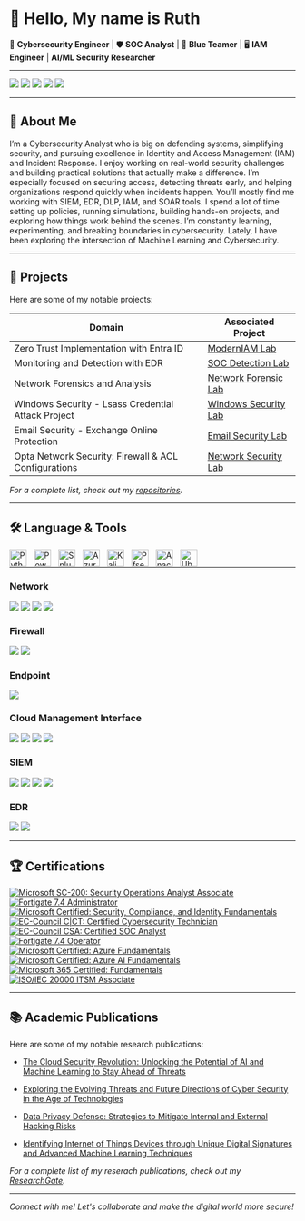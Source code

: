 # 👋 Hello, My name is Ruth

🔐 **Cybersecurity Engineer** | 🛡️ **SOC Analyst** | 🧠 **Blue Teamer** | 🖥️ **IAM Engineer** | **AI/ML Security Researcher** 

---

<a href="https://www.linkedin.com/in/ruthokereke/"><img src="https://img.shields.io/badge/-LinkedIn-0072b1?&style=for-the-badge&logo=linkedin&logoColor=white" /></a>  <a href="https://twitter.com/CyberHacck"><img src="https://img.shields.io/badge/-Twitter-1DA1F2?&style=for-the-badge&logo=twitter&logoColor=white" /></a> 
<a href="https://medium.com/@RuthOkereke"><img src="https://img.shields.io/badge/-Medium-12100E?&style=for-the-badge&logo=medium&logoColor=white" /></a>
<a href="https://scholar.google.com/citations?user=VpIEeYwAAAAJ&hl=en&authuser=1"><img src="https://img.shields.io/badge/-Google%20Scholar-4285F4?&style=for-the-badge&logo=google-scholar&logoColor=white" /></a>
<a href="https://www.researchgate.net/profile/Ruth-Okereke"><img src="https://img.shields.io/badge/-ResearchGate-00CCBB?&style=for-the-badge&logo=researchgate&logoColor=white" /></a>

---

## 🧭 About Me


I’m a Cybersecurity Analyst who is big on defending systems, simplifying security, and pursuing excellence in Identity and Access Management (IAM) and Incident Response. I enjoy working on real-world security challenges and building practical solutions that actually make a difference. I’m especially focused on securing access, detecting threats early, and helping organizations respond quickly when incidents happen. You’ll mostly find me working with SIEM, EDR, DLP, IAM, and SOAR tools. I spend a lot of time setting up policies, running simulations, building hands-on projects, and exploring how things work behind the scenes. I’m constantly learning, experimenting, and breaking boundaries in cybersecurity. Lately, I have been exploring the intersection of Machine Learning and Cybersecurity.  

---

## 📂 Projects

Here are some of my notable projects:

| Domain                                               |        Associated Project              |
|---------------------------------------------         |----------------------------------------|
| Zero Trust Implementation with Entra ID              | <a href="https://github.com/CyberHaack/ZeroTrust-Entra-ConditionalAccess">ModernIAM Lab</a>|
| Monitoring and Detection with EDR                    | <a href="https://github.com/CyberHaack/Incident-Monitoring-and-Detection-with-EDR">SOC Detection Lab</a>|
| Network Forensics and Analysis                       | <a href="https://github.com/CyberHaack/Network-Forensics-Lab"> Network Forensic Lab</a>|
| Windows Security - Lsass Credential Attack Project   | <a href="https://github.com/CyberHaack/SIEM-Implementation-and-Log-Analysis">Windows Security Lab</a>|
| Email Security - Exchange Online Protection          | <a href="https://github.com/CyberHaack/Exchange-Online-Protection">Email Security Lab</a>|
| Opta Network Security: Firewall & ACL Configurations | <a href="https://github.com/CyberHaack/Opta-Network-Security"> Network Security Lab</a>| 

*For a complete list, check out my [repositories](https://github.com/CyberHaack?tab=repositories).*

---


## 🛠️ Language & Tools 

<img align="left" alt="Python" width="30px" style="padding-right:10px;" src="https://cdn.jsdelivr.net/gh/devicons/devicon/icons/python/python-original.svg"/>
<img align="left" alt="PowerShell" width="30px" style="padding-right:10px;" src="https://img.icons8.com/color/48/powershell.png" />
<img align="left" alt="Splunk" width="30px" style="padding-right:10px;"  src="https://cdn.jsdelivr.net/gh/devicons/devicon@latest/icons/splunk/splunk-original-wordmark.svg" />       
<img align="left" alt="Azure" width="30px" style="padding-right:10px;" src="https://cdn.jsdelivr.net/gh/devicons/devicon@latest/icons/azure/azure-original.svg" />
<img align="left" alt="Kali Linux" width="30px" style="padding-right:10px;" src="https://cdn.jsdelivr.net/gh/devicons/devicon@latest/icons/kalilinux/kalilinux-original.svg" />        
<img align="left" alt="Pfsense" width="30px" style="padding-right:10px;" src="https://cdn.jsdelivr.net/gh/devicons/devicon@latest/icons/pfsense/pfsense-original.svg" />
<img align="left" alt="Anaconda" width="30px" style="padding-right:10px;" src="https://cdn.jsdelivr.net/gh/devicons/devicon@latest/icons/anaconda/anaconda-original.svg" />
<img align="left" alt="Ubuntu" width="30px" style="padding-right:10px;" src="https://cdn.jsdelivr.net/gh/devicons/devicon@latest/icons/ubuntu/ubuntu-original.svg" />
<br />


---

### Network
<div>
  <img src="https://img.shields.io/badge/-Wireshark-1679A7?&style=for-the-badge&logo=Wireshark&logoColor=white" />
  <img src="https://img.shields.io/badge/-Suricata-EF3B2D?&style=for-the-badge&logo=Suricata&logoColor=white" />
  <img src="https://img.shields.io/badge/-Zeek-777BB4?&style=for-the-badge&logo=Zeek&logoColor=white" />
  <img src="https://img.shields.io/badge/-Nmap-004672?&style=for-the-badge&logo=Nmap&logoColor=white" />

</div>

### Firewall
<div>
  <img src="https://img.shields.io/badge/-FortiGate-003B5C?&style=for-the-badge&logo=Fortinet&logoColor=white" />
  <img src="https://img.shields.io/badge/-pfSense-1D3C4D?&style=for-the-badge&logo=pfSense&logoColor=white" />

</div>
  
### Endpoint
 <div>
   <img src="https://img.shields.io/badge/-Microsoft_Defender_for_Endpoint-00A4EF?&style=for-the-badge&logo=Microsoft&logoColor=white" />

### Cloud Management Interface
   <img src="https://img.shields.io/badge/-Microsoft%20Azure-0078D4?style=for-the-badge&logo=microsoft-azure&logoColor=white" />
    <img src="https://img.shields.io/badge/-Azure%20Active%20Directory-0089D6?style=for-the-badge&logo=azure-active-directory&logoColor=white" />
   <img src="https://img.shields.io/badge/-Microsoft%20Defender-0078D7?style=for-the-badge&logo=microsoft-defender&logoColor=white" />
   <img src="https://img.shields.io/badge/-Microsoft%20365-747474?style=for-the-badge&logo=microsoft&logoColor=white" />
   
 </div>

### SIEM
<div>
   <img src="https://img.shields.io/badge/-Microsoft_Sentinel-0078D4?&style=for-the-badge&logo=Microsoft&logoColor=white" />
   <img src="https://img.shields.io/badge/-Splunk-000000?&style=for-the-badge&logo=Splunk&logoColor=white" />
   <img src="https://img.shields.io/badge/-Elastic-005571?&style=for-the-badge&logo=Elastic&logoColor=white" />
   <img src="https://img.shields.io/badge/-QRadar-0a0a0a?&style=for-the-badge&logo=ibm&logoColor=white" /> 
</div>

### EDR
<div>
<img src="https://img.shields.io/badge/-LimaCharlie-00FF41?&style=for-the-badge&logo=limacharlie&logoColor=white" />
<img src="https://img.shields.io/badge/-Wazuh-557C94?&style=for-the-badge&logo=wazuh&logoColor=white" />
</div>

---

## 🏆 Certifications  

[![Microsoft SC-200: Security Operations Analyst Associate](https://img.shields.io/badge/Microsoft%20SC--200-Security%20Operations%20Analyst%20Associate-blue?style=for-the-badge&logo=microsoft&logoColor=white)](https://learn.microsoft.com/api/credentials/share/en-us/Kachi-5529/C7A085592B8C3E81?sharingId=4E60B2975648C94)  
[![Fortigate 7.4 Administrator](https://img.shields.io/badge/Fortigate%207.4-Administrator-red?style=for-the-badge&logo=fortinet&logoColor=white)](https://www.credly.com/badges/4bea57c9-ee16-4784-94bc-00047be08db9/public_url)   
[![Microsoft Certified: Security, Compliance, and Identity Fundamentals](https://img.shields.io/badge/Microsoft%20Certified-Security%2C%20Compliance%20%26%20Identity%20Fundamentals-blue?style=for-the-badge&logo=microsoft)](https://www.credly.com/badges/bb033869-f830-4fac-b523-8162536303b9/public_url)  
[![EC-Council C|CT: Certified Cybersecurity Technician](https://img.shields.io/badge/EC--Council%20CCT-Certified%20Cybersecurity%20Technician-red?style=for-the-badge&logo=cybersecurity&logoColor=white)](#)   
[![EC-Council CSA: Certified SOC Analyst](https://img.shields.io/badge/EC--Council%20CSA-Certified%20SOC%20Analyst-red?style=for-the-badge&logo=cybersecurity&logoColor=white)](#)  
[![Fortigate 7.4 Operator](https://img.shields.io/badge/Fortigate%207.4-Operator-red?style=for-the-badge&logo=fortinet&logoColor=white)](https://www.credly.com/badges/9e7221e1-373d-4f39-9e81-629a371fc77b/public_url)   
[![Microsoft Certified: Azure Fundamentals](https://img.shields.io/badge/Microsoft%20AZ--900-Azure%20Fundamentals-blue?style=for-the-badge&logo=microsoft&logoColor=white)](https://www.credly.com/badges/35419dcc-28a8-4f03-911f-a1c20cf357a6/public_url)  
[![Microsoft Certified: Azure AI Fundamentals](https://img.shields.io/badge/Microsoft%20AI--900-Azure%20AI%20Fundamentals-blue?style=for-the-badge&logo=microsoft&logoColor=white)](https://www.credly.com/badges/3082bd54-d335-4c67-980a-fe9e2ac03817/public_url)  
[![Microsoft 365 Certified: Fundamentals](https://img.shields.io/badge/Microsoft%20MS--900-Microsoft%20365%20Fundamentals-blue?style=for-the-badge&logo=microsoft&logoColor=white)](https://www.credly.com/badges/7ab2528d-d4de-4962-8afe-f5c4642d4701/public_url)  
[![ISO/IEC 20000 ITSM Associate](https://img.shields.io/badge/ISO%2FIEC%2020000-ITSM%20Associate-00C851?style=for-the-badge&logo=iso&logoColor=white)](https://www.skillfront.com/certifications/SkillFront-SFE040de4057aa61-78200762520052.pdf)    

 --- 

## 📚 Academic Publications  


Here are some of my notable research publications:

- <a href="http://dx.doi.org/10.58578/AJSTEA.v2i5.3813">The Cloud Security Revolution: Unlocking the Potential of AI and Machine Learning to Stay Ahead of Threats</a>

- <a href="https://www.researchgate.net/publication/384455247_Exploring_the_Evolving_Threats_and_Future_Directions_of_Cyber_Security_in_the_Age_of_Technologies">Exploring the Evolving Threats and Future Directions of Cyber Security in the Age of Technologies </a>

- <a href="https://www.researchgate.net/publication/384239873_Data_Privacy_Defense_Strategies_to_Mitigate_Internal_and_External_Hacking_Risks">Data Privacy Defense: Strategies to Mitigate Internal and External Hacking Risks
 </a>
 
- <a href="https://pathofscience.org/index.php/ps/article/view/3201">Identifying Internet of Things Devices through Unique Digital Signatures and Advanced Machine Learning Techniques</a>
 

*For a complete list of my reserach publications, check out my [ResearchGate](https://www.researchgate.net/profile/Ruth-Okereke/research).*

---

*Connect with me! Let's collaborate and make the digital world more secure!*
